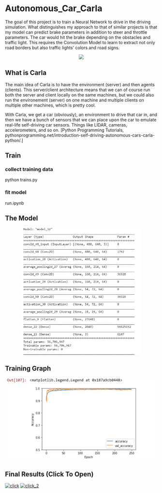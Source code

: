 # Autonomous_Car_Carla
The goal of this project is to train a Neural Network to drive in the driving simulation. What distinguishes my approach to that of similar projects is that my model can predict brake parameters in addition to steer and throttle parameters. The car would hit the brake depending on the obstacles and traffic light. This requires the Convolution Model to learn to extract not only road borders but also traffic lights' colors and road signs.


<div class="center" align="center">
  <img src="./1_5.gif"/>
</div>

## What is Carla
The main idea of Carla is to have the environment (server) and then agents (clients). This server/client architecture means that we can of course run both the server and client locally on the same machines, but we could also run the environement (server) on one machine and multiple clients on multiple other machines, which is pretty cool.

With Carla, we get a car (obviously), an environment to drive that car in, and then we have a bunch of sensors that we can place upon the car to emulate real-life self-driving car sensors. Things like LIDAR, cameras, accelerometers, and so on. [Python Programming Tutorials, pythonprogramming.net/introduction-self-driving-autonomous-cars-carla-python/.]

## Train
### collect training data
python trains.py

### fit model
run.ipynb

## The Model
<div class="center" align="center">
  <img src="./2020-05-08 (2).png" width = "400"/>
</div>

## Training Graph
<div class="center" align="center">
  <img src="./2020-05-08 (3).png" width = "577"/>
</div>

## Final Results (Click To Open)
[![click](https://img.youtube.com/vi/hUkLMYN1Peo/0.jpg)](https://www.youtube.com/watch?v=hUkLMYN1Peo)
[![click_2](https://img.youtube.com/vi/1ad0i-BUCgY/0.jpg)](https://www.youtube.com/watch?v=1ad0i-BUCgY)

